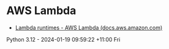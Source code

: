 # AWS Lambda

- [Lambda runtimes - AWS Lambda (docs.aws.amazon.com)](https://docs.aws.amazon.com/lambda/latest/dg/lambda-runtimes.html)

Python 3.12 - 2024-01-19 09:59:22 +11:00 Fri 